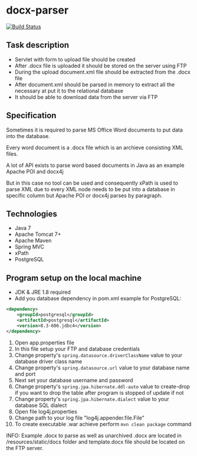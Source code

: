# docx-parser
[![Build Status](https://travis-ci.com/sergeivisotsky/docx-parser.svg?branch=master)](https://travis-ci.com/sergeivisotsky/docx-parser)

## Task description
* Servlet with form to upload file should be created
* After .docx file is uploaded it should be stored on the server using FTP
* During the upload document.xml file should be extracted from the .docx file
* After document.xml should be parsed in memory to extract all the necessary at put it to the relational database
* It should be able to download data from the server via FTP

## Specification
Sometimes it is required to parse MS Office Word documents to put data into the database.

Every word document is a .docx file which is an archieve consisting XML files.

A lot of API exists to parse word based documents in Java as an example Apache POI and docx4j

But in this case no tool can be used and consequently xPath is used to parse XML due to every XML node needs to be put into a database in specific column but Apache POI or docx4j parses by paragraph.

## Technologies
* Java 7
* Apache Tomcat 7+
* Apache Maven
* Spring MVC
* xPath
* PostgreSQL

## Program setup on the local machine
* JDK & JRE 1.8 required
* Add you database dependency in pom.xml example for PostgreSQL:
```xml
<dependency>
    <groupId>postgresql</groupId>
    <artifactId>postgresql</artifactId>
    <version>8.3-606.jdbc4</version>
</dependency>
```
1. Open app.properties file
2. In this file setup your FTP and database credentials
3. Change property's `spring.datasource.driverClassName` value to your database driver class name
4. Change property's `spring.datasource.url` value to your database name and port
5. Next set your database username and password
6. Change property's `spring.jpa.hibernate.ddl-auto` value to create-drop if you want to drop the table after program is stopped of update if not
7. Change property's `spring.jpa.hibernate.dialect` value to your database SQL dialect
8. Open file log4j.properties
9. Change path to your log file "log4j.appender.file.File"
10. To create executable .war achieve perform `mvn clean package` command 

INFO: Example .docx to parse as well as unarchived .docx are located in /resources/static/docs folder and template.docx file should be located on the FTP server.